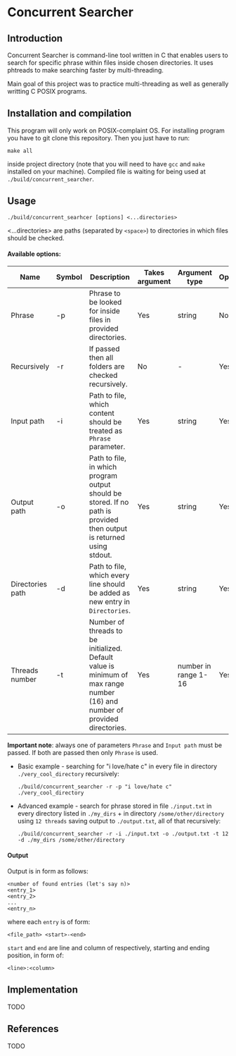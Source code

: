# Concurrent Searcher

## Introduction

Concurrent Searcher is command-line tool written in C that enables users to search for specific phrase within files inside chosen directories. It uses phtreads to make searching faster by multi-threading. 

Main goal of this project was to practice multi-threading as well as generally writting C POSIX programs.

## Installation and compilation
This program will only work on POSIX-complaint OS.
For installing program you have to git clone this repository. Then you just have to run:
```shell
make all
```
inside project directory (note that you will need to have `gcc` and `make` installed on your machine). 
Compiled file is waiting for being used at `./build/concurrent_searcher`.

## Usage

```shell
./build/concurrent_searhcer [options] <...directories>  
```

<...directories> are paths (separated by `<space>`) to directories in which files should be checked.

#### Available options:

| Name             | Symbol | Description                                                                                                                | Takes argument | Argument type        | Optional |
|------------------|--------|----------------------------------------------------------------------------------------------------------------------------|----------------|----------------------|----------|
| Phrase           | -p     | Phrase to be looked for inside files in provided directories.                                                              | Yes            | string               | No       |
| Recursively      | -r     | If passed then all folders are checked recursively.                                                                        | No             | -                    | Yes      |
| Input path       | -i     | Path to file, which content should be treated as `Phrase` parameter.                                                       | Yes            | string               | Yes      |
| Output path      | -o     | Path to file, in which program output should be stored. If no path is provided then output is returned using stdout.       | Yes            | string               | Yes      |
| Directories path | -d     | Path to file, which every line should be added as new entry in `Directories`.                                              | Yes            | string               | Yes      |
| Threads number   | -t     | Number of threads to be initialized. Default value is minimum of max range number (16) and number of provided directories. | Yes            | number in range 1-16 | Yes      |

**Important note**: always one of parameters `Phrase` and `Input path` must be passed. If both are passed then only `Phrase` is used.

 - Basic example - searching for "i love/hate c" in every file in directory `./very_cool_directory` recursively:
    ```shell
    ./build/concurrent_searcher -r -p "i love/hate c" ./very_cool_directory
    ```

 - Advanced example - search for phrase stored in file `./input.txt` in every directory listed in `./my_dirs` + in directory `/some/other/directory` using `12 threads` saving output to `./output.txt`, all of that recursively:
    ```shell
    ./build/concurrent_searcher -r -i ./input.txt -o ./output.txt -t 12 -d ./my_dirs /some/other/directory
    ```

#### Output
Output is in form as follows:
```
<number of found entries (let's say n)>
<entry_1>
<entry_2>
...
<entry_n>
```

where each `entry` is of form:
```
<file_path> <start>-<end>    
```

`start` and `end` are line and column of respectively, starting and ending position, in form of:
```
<line>:<column>
```

## Implementation
TODO

## References
TODO